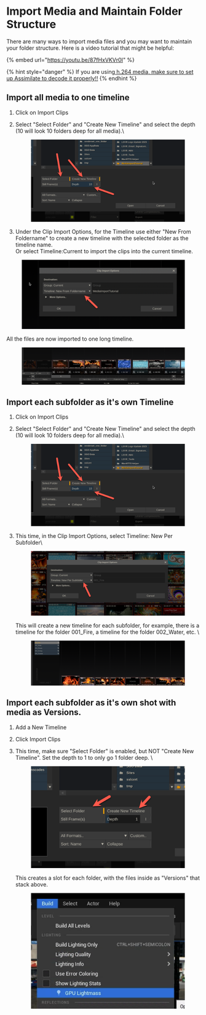 # Import Media and Maintain Folder Structure

There are many ways to import media files and you may want to maintain your folder structure. Here is a video tutorial that might be helpful:

{% embed url="https://youtu.be/87fHxVKVr0I" %}

{% hint style="danger" %}
If you are using[ h.264 media, make sure to set up Assimilate to decode it properly!!](playback-h.264-files.md)
{% endhint %}

## Import all media to one timeline

1. Click on Import Clips
2.  Select "Select Folder" and "Create New Timeline" and select the depth (10 will look 10 folders deep for all media).\


    <figure><img src="../.gitbook/assets/image (2) (1) (1).png" alt=""><figcaption></figcaption></figure>


3. Under the Clip Import Options, for the Timeline use either "New From Foldername" to create a new timeline with the selected folder as the timeline name. \
   Or select Timeline:Current to import the clips into the current timeline.&#x20;

<figure><img src="../.gitbook/assets/image (1) (1) (1).png" alt=""><figcaption></figcaption></figure>

All the files are now imported to one long timeline.&#x20;

<figure><img src="../.gitbook/assets/image (3) (1) (1).png" alt=""><figcaption></figcaption></figure>

## Import each subfolder as it's own Timeline

1. Click on Import Clips
2.  Select "Select Folder" and "Create New Timeline" and select the depth (10 will look 10 folders deep for all media).\


    <figure><img src="../.gitbook/assets/image (4) (1) (1).png" alt=""><figcaption></figcaption></figure>


3.  This time, in the Clip Import Options, select Timeline: New Per Subfolder\


    <figure><img src="../.gitbook/assets/image (5) (1) (1).png" alt=""><figcaption></figcaption></figure>

    This will create a new timeline for each subfolder, for example, there is a timeline for the folder 001\_Fire, a timeline for the folder 002\_Water, etc. \


    <figure><img src="../.gitbook/assets/image (6) (1) (1).png" alt=""><figcaption></figcaption></figure>

## Import each subfolder as it's own shot with media as Versions.

1. Add a New Timeline
2. Click Import Clips
3.  This time, make sure "Select Folder" is enabled, but NOT "Create New Timeline". Set the depth to 1 to only go 1 folder deep. \


    <figure><img src="../.gitbook/assets/image (7) (1) (1).png" alt=""><figcaption></figcaption></figure>

    This creates a slot for each folder, with the files inside as "Versions" that stack above.&#x20;

    <figure><img src="../.gitbook/assets/image (8) (1) (1).png" alt=""><figcaption></figcaption></figure>

